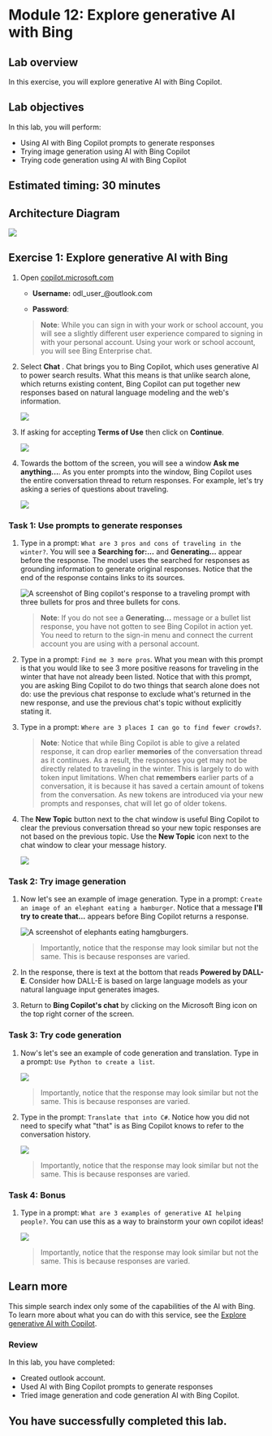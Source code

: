 # Module 12: Explore generative AI with Bing

## Lab overview

In this exercise, you will explore generative AI with Bing Copilot. 

## Lab objectives
In this lab, you will perform:
- Using AI with Bing Copilot prompts to generate responses
- Trying image generation using AI with Bing Copilot
- Trying code generation using AI with Bing Copilot
  
## Estimated timing: 30 minutes

## Architecture Diagram

  ![](media/module05new.png)

## Exercise 1: Explore generative AI with Bing

1. Open [copilot.microsoft.com](https://copilot.microsoft.com?azure-portal=true)

   - **Username:** odl_user_<inject key="DeploymentID" enableCopy="false" />@outlook.com

   - **Password**: <inject key="AzureAdUserPassword"></inject>

   >**Note**: While you can sign in with your work or school account, you will see a slightly different user experience compared to signing in with your personal account. Using your work or school account, you will see Bing Enterprise chat. 

1. Select **Chat** . Chat brings you to Bing Copilot, which uses generative AI to power search results. What this means is that unlike search alone, which returns existing content, Bing Copilot can put together new responses based on natural language modeling and the web's information.  

      ![](media/lab12-01.png)

1. If asking for accepting **Terms of Use** then click on **Continue**.


    ![](media/co.png)
    
1. Towards the bottom of the screen, you will see a window **Ask me anything...**. As you enter prompts into the window, Bing Copilot uses the entire conversation thread to return responses. For example, let's try asking a series of questions about traveling. 

    ![](media/lab12-02.png)

### Task 1: Use prompts to generate responses

1. Type in a prompt: `What are 3 pros and cons of traveling in the winter?`. You will see a **Searching for:...** and **Generating...** appear before the response. The model uses the searched for responses as grounding information to generate original responses. Notice that the end of the response contains links to its sources. 

   ![A screenshot of Bing copilot's response to a traveling prompt with three bullets for pros and three bullets for cons.](./media/lab12-03.png) 

   > **Note**: If you do not see a **Generating...** message or a bullet list response, you have not gotten to see Bing Copilot in action yet. You need to return to the sign-in menu and connect the current account you are using with a personal account. 

1. Type in a prompt: `Find me 3 more pros`. What you mean with this prompt is that you would like to see 3 more positive reasons for traveling in the winter that have not already been listed. Notice that with this prompt, you are asking Bing Copilot to do two things that search alone does not do: use the previous chat response to exclude what's returned in the new response, and use the previous chat's topic without explicitly stating it. 

1. Type in a prompt: `Where are 3 places I can go to find fewer crowds?`. 

   >**Note**: Notice that while Bing Copilot is able to give a related response, it can drop earlier **memories** of the conversation thread as it continues. As a result, the responses you get may not be directly related to traveling in the winter. This is largely to do with token input limitations. When chat **remembers** earlier parts of a conversation, it is because it has saved a certain amount of tokens from the conversation. As new tokens are introduced via your new prompts and responses, chat will let go of older tokens. 

1. The **New Topic** button next to the chat window is useful Bing Copilot to clear the previous conversation thread so your new topic responses are not based on the previous topic. Use the **New Topic** icon next to the chat window to clear your message history. 

     ![](media/lab12-05.png)

### Task 2: Try image generation

1. Now let's see an example of image generation. Type in a prompt: `Create an image of an elephant eating a hamburger`. Notice that a message **I'll try to create that...** appears before Bing Copilot returns a response. 

   ![A screenshot of elephants eating hamgburgers.](./media/lab12-06.png)

   > Importantly, notice that the response may look similar but not the same. This is because responses are varied.  

1. In the response, there is text at the bottom that reads **Powered by DALL-E**. Consider how DALL-E is based on large language models as your natural language input generates images. 

1. Return to **Bing Copilot's chat** by clicking on the Microsoft Bing icon on the top right corner of the screen. 

### Task 3: Try code generation

1. Now's let's see an example of code generation and translation. Type in a prompt: `Use Python to create a list`. 

   ![](media/lab12-07.png)

    > Importantly, notice that the response may look similar but not the same. This is because responses are varied.  

1. Type in the prompt: `Translate that into C#`. Notice how you did not need to specify what "that" is as Bing Copilot knows to refer to the conversation history. 

   ![](media/lab12-09.png)

    > Importantly, notice that the response may look similar but not the same. This is because responses are varied.  

### Task 4: Bonus 

1. Type in a prompt: `What are 3 examples of generative AI helping people?`. You can use this as a way to brainstorm your own copilot ideas!  

   ![](media/lab12-08.png)

    > Importantly, notice that the response may look similar but not the same. This is because responses are varied.  
   
## Learn more

This simple search index only some of the capabilities of the AI with Bing. To learn more about what you can do with this service, see the [Explore generative AI with Copilot](https://learn.microsoft.com/en-us/training/modules/explore-generative-ai-copilot-bing/).

### Review
In this lab, you have completed:
- Created outlook account.
- Used AI with Bing Copilot prompts to generate responses
- Tried image generation and code generation AI with Bing Copilot.

## You have successfully completed this lab.

